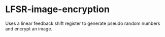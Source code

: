 # LFSR-image-encryption
Uses a linear feedback shift register to generate pseudo random numbers and encrypt an image. 

